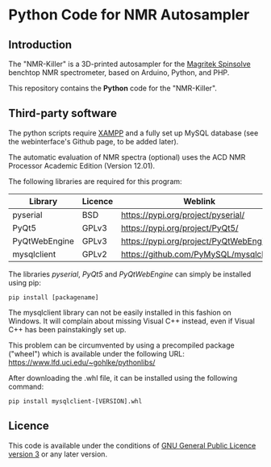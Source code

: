 # Python Code for NMR Autosampler

## Introduction

The "NMR-Killer" is a 3D-printed autosampler for the [Magritek Spinsolve](https://magritek.com/products/spinsolve/) benchtop NMR spectrometer, based on Arduino, Python, and PHP.

This repository contains the **Python** code for the "NMR-Killer".

## Third-party software

The python scripts require [XAMPP](https://www.apachefriends.org/de/index.html) and a fully set up MySQL database (see the webinterface's Github page, to be added later).

The automatic evaluation of NMR spectra (optional) uses the ACD NMR Processor Academic Edition (Version 12.01).

The following libraries are required for this program:

| Library       | Licence | Weblink                                 |
| --------------|---------|-----------------------------------------|
| pyserial      | BSD     | https://pypi.org/project/pyserial/      |
| PyQt5         | GPLv3   | https://pypi.org/project/PyQt5/         |
| PyQtWebEngine | GPLv3   | https://pypi.org/project/PyQtWebEngine/ |
| mysqlclient   | GPLv2   | https://github.com/PyMySQL/mysqlclient  |

The libraries *pyserial*, *PyQt5* and *PyQtWebEngine* can simply be installed using pip:

```
pip install [packagename]
```

The mysqlclient library can not be easily installed in this fashion on Windows. It will complain about missing Visual C++ instead, even if Visual C++ has been painstakingly set up. 

This problem can be circumvented by using a precompiled package ("wheel") which is available under the following URL: https://www.lfd.uci.edu/~gohlke/pythonlibs/

After downloading the .whl file, it can be installed using the following command:

```
pip install mysqlclient-[VERSION].whl
```

## Licence

This code is available under the conditions of [GNU General Public Licence version 3](https://www.gnu.org/licenses/gpl-3.0.en.html) or any later version.
